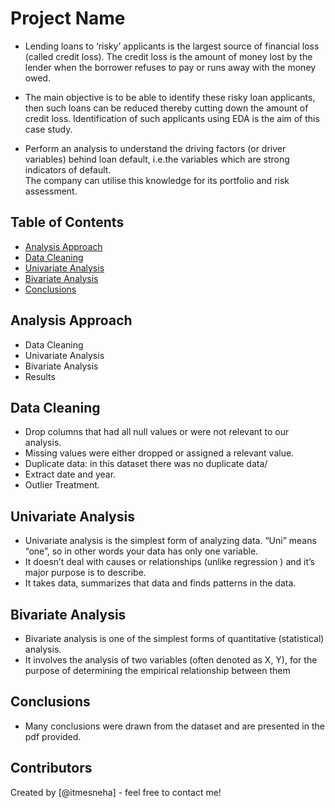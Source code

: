 # Project Name
- Lending loans to ‘risky’ applicants is the largest source of financial loss
(called credit loss). The credit loss is the amount of money lost by the lender 
when the borrower refuses to pay or runs away with the money owed.  

- The main objective is to be able to identify these risky loan applicants, 
then such loans can be reduced thereby cutting down the amount of credit loss. 
Identification of such applicants using EDA is the aim of this case study.   

- Perform an analysis to understand the driving factors (or driver variables)
behind loan default, i.e.the variables which are strong indicators of default.  
The company can utilise this knowledge for its portfolio and risk assessment. 


## Table of Contents
* [Analysis Approach](#analysis-approach)
* [Data Cleaning](#data-cleaning)
* [Univariate Analysis](#univariate-analysis)
* [Bivariate Analysis](#bivariate-analysis)
* [Conclusions](#conclusions)


## Analysis Approach
- Data Cleaning
- Univariate Analysis
- Bivariate Analysis
- Results

## Data Cleaning
- Drop columns that had all null values or were not relevant to our analysis.
- Missing values were either dropped or assigned a relevant value.
- Duplicate data: in this dataset there was no duplicate data/
- Extract date and year.
- Outlier Treatment.

## Univariate Analysis
- Univariate analysis is the simplest form of analyzing data. “Uni” means “one”, so in other words your data has only one variable.
- It doesn’t deal with causes or relationships (unlike regression ) and it’s major purpose is to describe.
- It takes data, summarizes that data and finds patterns in the data.

## Bivariate Analysis
- Bivariate analysis is one of the simplest forms of quantitative (statistical) analysis.
- It involves the analysis of two variables (often denoted as X, Y), for the purpose of determining the empirical relationship between them

## Conclusions
- Many conclusions were drawn from the dataset and are presented in the pdf provided.


## Contributors
Created by [@itmesneha] - feel free to contact me!
